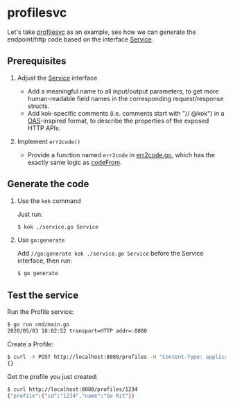# profilesvc

Let's take [profilesvc](https://github.com/go-kit/kit/tree/266ff8dc37c693d0649707e519c93c1f85868bdc/examples/profilesvc) as an example, see how we can generate the endpoint/http code based on the interface [Service](https://github.com/go-kit/kit/blob/266ff8dc37c693d0649707e519c93c1f85868bdc/examples/profilesvc/service.go#L9-L20).


## Prerequisites

1. Adjust the [Service](https://github.com/RussellLuo/kok/blob/master/examples/profilesvc/service.go#L11-L58) interface

    - Add a meaningful name to all input/output parameters, to get more human-readable field names in the corresponding request/response structs.
    - Add kok-specific comments (i.e. comments start with "// @kok") in a [OAS](http://spec.openapis.org/oas/v3.0.3)-inspired format, to describe the properties of the exposed HTTP APIs.

2. Implement `err2code()`

    - Provide a function named `err2code` in [err2code.go](err2code.go), which has the exactly same logic as [codeFrom](https://github.com/go-kit/kit/blob/266ff8dc37c693d0649707e519c93c1f85868bdc/examples/profilesvc/transport.go#L392-L401).


## Generate the code

1. Use the `kok` command

    Just run:

    ```bash
    $ kok ./service.go Service
    ```

2. Use `go:generate`

    Add `//go:generate kok ./service.go Service` before the Service interface, then run:

    ```bash
    $ go generate
    ```

## Test the service

Run the Profile service:

```bash
$ go run cmd/main.go
2020/05/03 18:02:52 transport=HTTP addr=:8080
```

Create a Profile:

```bash
$ curl -X POST http://localhost:8080/profiles -H "Content-Type: application/json" -d '{"profile": {"id":"1234","name":"Go Kit"}}'
{}
```

Get the profile you just created:

```bash
$ curl http://localhost:8080/profiles/1234
{"profile":{"id":"1234","name":"Go Kit"}}
```
